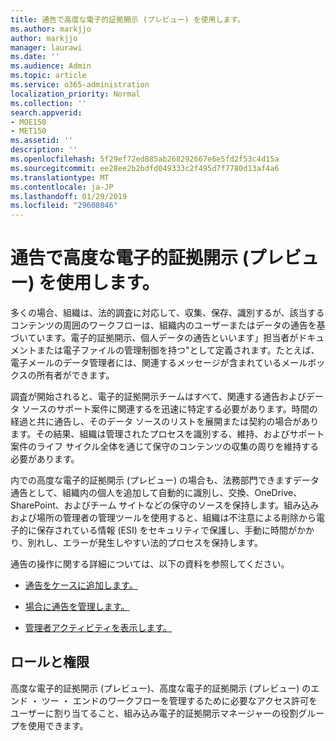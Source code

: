 ```yaml
---
title: 通告で高度な電子的証拠開示 (プレビュー) を使用します。
ms.author: markjjo
author: markjjo
manager: laurawi
ms.date: ''
ms.audience: Admin
ms.topic: article
ms.service: o365-administration
localization_priority: Normal
ms.collection: ''
search.appverid:
- MOE150
- MET150
ms.assetid: ''
description: ''
ms.openlocfilehash: 5f29ef72ed885ab268292667e6e5fd2f53c4d15a
ms.sourcegitcommit: ee28ee2b2bdfd049333c2f495d7f7780d13af4a6
ms.translationtype: MT
ms.contentlocale: ja-JP
ms.lasthandoff: 01/29/2019
ms.locfileid: "29608046"
---
```

# <a name="working-with-custodians-in-advanced-ediscovery-preview"></a>通告で高度な電子的証拠開示 (プレビュー) を使用します。

多くの場合、組織は、法的調査に対応して、収集、保存、識別するが、該当するコンテンツの周囲のワークフローは、組織内のユーザーまたはデータの通告を基づいています。電子的証拠開示、個人データの通告といいます」担当者がドキュメントまたは電子ファイルの管理制御を持つ"として定義されます。たとえば、電子メールのデータ管理者には、関連するメッセージが含まれているメールボックスの所有者ができます。  

調査が開始されると、電子的証拠開示チームはすべて、関連する通告およびデータ ソースのサポート案件に関連するを迅速に特定する必要があります。時間の経過と共に通告し、そのデータ ソースのリストを展開または契約の場合があります。その結果、組織は管理されたプロセスを識別する、維持、およびサポート案件のライフ サイクル全体を通じて保守のコンテンツの収集の周りを維持する必要があります。

内での高度な電子的証拠開示 (プレビュー) の場合も、法務部門できますデータ通告として、組織内の個人を追加して自動的に識別し、交換、OneDrive、SharePoint、およびチーム サイトなどの保守のソースを保持します。組み込みおよび場所の管理者の管理ツールを使用すると、組織は不注意による削除から電子的に保存されている情報 (ESI) をセキュリティで保護し、手動に時間がかかり、別れし、エラーが発生しやすい法的プロセスを保持します。 

通告の操作に関する詳細については、以下の資料を参照してください。 

- [通告をケースに追加します。](add-custodians-to-case.md)

- [場合に通告を管理します。](manage-new-custodians.md)

- [管理者アクティビティを表示します。](view-custodian-activity.md)

## <a name="roles-and-permissions"></a>ロールと権限

高度な電子的証拠開示 (プレビュー)、高度な電子的証拠開示 (プレビュー) のエンド ・ ツー ・ エンドのワークフローを管理するために必要なアクセス許可をユーザーに割り当てること、組み込み電子的証拠開示マネージャーの役割グループを使用できます。
